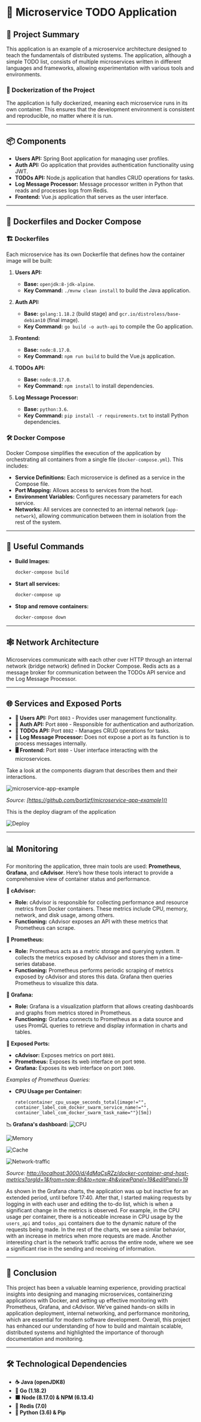 # 📝 Microservice TODO Application

## 🌟 Project Summary
This application is an example of a microservice architecture designed to teach the fundamentals of distributed systems. The application, although a simple TODO list, consists of multiple microservices written in different languages and frameworks, allowing experimentation with various tools and environments.

### 🚀 Dockerization of the Project
The application is fully dockerized, meaning each microservice runs in its own container. This ensures that the development environment is consistent and reproducible, no matter where it is run.

---

## 📦 Components

- **Users API:** Spring Boot application for managing user profiles.
- **Auth API:** Go application that provides authentication functionality using JWT.
- **TODOs API:** Node.js application that handles CRUD operations for tasks.
- **Log Message Processor:** Message processor written in Python that reads and processes logs from Redis.
- **Frontend:** Vue.js application that serves as the user interface.

---

## 🐳 Dockerfiles and Docker Compose

### 🏗️ Dockerfiles

Each microservice has its own Dockerfile that defines how the container image will be built:

1. **Users API:** 
   - **Base:** `openjdk:8-jdk-alpine`.
   - **Key Command:** `./mvnw clean install` to build the Java application.

2. **Auth API:** 
   - **Base:** `golang:1.18.2` (build stage) and `gcr.io/distroless/base-debian10` (final image).
   - **Key Command:** `go build -o auth-api` to compile the Go application.

3. **Frontend:** 
   - **Base:** `node:8.17.0`.
   - **Key Command:** `npm run build` to build the Vue.js application.

4. **TODOs API:** 
   - **Base:** `node:8.17.0`.
   - **Key Command:** `npm install` to install dependencies.

5. **Log Message Processor:** 
   - **Base:** `python:3.6`.
   - **Key Command:** `pip install -r requirements.txt` to install Python dependencies.

### 🛠️ Docker Compose

Docker Compose simplifies the execution of the application by orchestrating all containers from a single file (`docker-compose.yml`). This includes:

- **Service Definitions:** Each microservice is defined as a service in the Compose file.
- **Port Mapping:** Allows access to services from the host.
- **Environment Variables:** Configures necessary parameters for each service.
- **Networks:** All services are connected to an internal network (`app-network`), allowing communication between them in isolation from the rest of the system.

---
## 🔧 Useful Commands

- **Build Images:**
  ```bash
  docker-compose build

- **Start all services:**
  ```bash
  docker-compose up

- **Stop and remove containers:**
  ```bash
  docker-compose down
---

## 🕸️ Network Architecture

Microservices communicate with each other over HTTP through an internal network (bridge network) defined in Docker Compose. Redis acts as a message broker for communication between the TODOs API service and the Log Message Processor.

---

## 🌐 Services and Exposed Ports

* **👤 Users API:** Port `8083` - Provides user management functionality.
* **🔐 Auth API:** Port `8000` - Responsible for authentication and authorization.
* **📝 TODOs API:** Port `8082` - Manages CRUD operations for tasks.
* **📄 Log Message Processor:** Does not expose a port as its function is to process messages internally.
* **🖥️ Frontend:** Port `8080` - User interface interacting with the microservices.

Take a look at the components diagram that describes them and their interactions.

![microservice-app-example](/arch-img/Microservices.png)

*Source: [https://github.com/bortizf/microservice-app-example]()*

This is the deploy diagram of the application

![Deploy](/arch-img/Msa-Depd.png)

---

## 📊 Monitoring

For monitoring the application, three main tools are used: **Prometheus**, **Grafana**, and **cAdvisor**. Here’s how these tools interact to provide a comprehensive view of container status and performance.

**:owl: cAdvisor:**
- **Role:** cAdvisor is responsible for collecting performance and resource metrics from Docker containers. These metrics include CPU, memory, network, and disk usage, among others.
- **Functioning:** cAdvisor exposes an API with these metrics that Prometheus can scrape.

**:trident: Prometheus:**
- **Role:** Prometheus acts as a metric storage and querying system. It collects the metrics exposed by cAdvisor and stores them in a time-series database.
- **Functioning:** Prometheus performs periodic scraping of metrics exposed by cAdvisor and stores this data. Grafana then queries Prometheus to visualize this data.

**:flying_disc: Grafana:**
- **Role:** Grafana is a visualization platform that allows creating dashboards and graphs from metrics stored in Prometheus.
- **Functioning:** Grafana connects to Prometheus as a data source and uses PromQL queries to retrieve and display information in charts and tables.

**:electric_plug: Exposed Ports:**
- **cAdvisor:** Exposes metrics on port `8081`.
- **Prometheus:** Exposes its web interface on port `9090`.
- **Grafana:** Exposes its web interface on port `3000`.

*Examples of Prometheus Queries:*
- **CPU Usage per Container:**
  ```promql
  rate(container_cpu_usage_seconds_total{image!="", container_label_com_docker_swarm_service_name!="", container_label_com_docker_swarm_task_name=""}[5m])

**:chart_with_downwards_trend:	Grafana's dashboard:** 
![CPU](/arch-img/cpu-containers.png)

![Memory](/arch-img/memory-usage.png)

![Cache](/arch-img/cache-memory.png)

![Network-traffic](/arch-img/network-traffic.png)

*Source: [http://localhost:3000/d/4dMaCsRZz/docker-container-and-host-metrics?orgId=1&from=now-6h&to=now-4h&viewPanel=19&editPanel=19]()*

As shown in the Grafana charts, the application was up but inactive for an extended period, until before 17:40. After that, I started making requests by logging in with each user and editing the to-do list, which is when a significant change in the metrics is observed. For example, in the CPU usage per container, there is a noticeable increase in CPU usage by the `users_api` and `todos_api` containers due to the dynamic nature of the requests being made. In the rest of the charts, we see a similar behavior, with an increase in metrics when more requests are made. Another interesting chart is the network traffic across the entire node, where we see a significant rise in the sending and receiving of information.



---
## :bookmark_tabs: Conclusion
This project has been a valuable learning experience, providing practical insights into designing and managing microservices, containerizing applications with Docker, and setting up effective monitoring with Prometheus, Grafana, and cAdvisor. We’ve gained hands-on skills in application deployment, internal networking, and performance monitoring, which are essential for modern software development. Overall, this project has enhanced our understanding of how to build and maintain scalable, distributed systems and highlighted the importance of thorough documentation and monitoring.

---

## 🛠️ Technological Dependencies

* **☕ Java (openJDK8)**
* **🐹 Go (1.18.2)**
* **🟩 Node (8.17.0) & NPM (6.13.4)**
* **📝 Redis (7.0)**
* **🐍 Python (3.6) & Pip**
  

